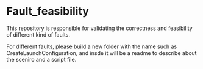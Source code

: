 # Fault_feasibility
This repository is responsible for validating the correctness and feasibility of different kind of faults.

For different faults, please build a new folder with the name such as CreateLaunchConfiguration, and insde it will be a readme to describe about the sceniro and a script file.
